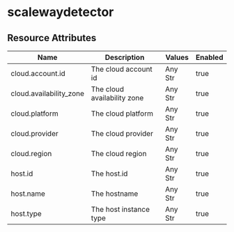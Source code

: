 [comment]: <> (Code generated by mdatagen. DO NOT EDIT.)

# scalewaydetector

## Resource Attributes

| Name | Description | Values | Enabled |
| ---- | ----------- | ------ | ------- |
| cloud.account.id | The cloud account id | Any Str | true |
| cloud.availability_zone | The cloud availability zone | Any Str | true |
| cloud.platform | The cloud platform | Any Str | true |
| cloud.provider | The cloud provider | Any Str | true |
| cloud.region | The cloud region | Any Str | true |
| host.id | The host.id | Any Str | true |
| host.name | The hostname | Any Str | true |
| host.type | The host instance type | Any Str | true |
